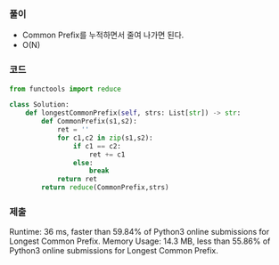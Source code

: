 
### 풀이 
- Common Prefix를 누적하면서 줄여 나가면 된다.
- O(N) 

### 코드 
```python 
from functools import reduce

class Solution:
    def longestCommonPrefix(self, strs: List[str]) -> str:
        def CommonPrefix(s1,s2):
            ret = ''
            for c1,c2 in zip(s1,s2):
                if c1 == c2:
                    ret += c1
                else:
                    break
            return ret
        return reduce(CommonPrefix,strs)
```        

### 제출 
Runtime: 36 ms, faster than 59.84% of Python3 online submissions for Longest Common Prefix.
Memory Usage: 14.3 MB, less than 55.86% of Python3 online submissions for Longest Common Prefix.
